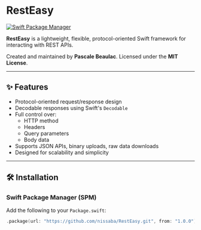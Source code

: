 # RestEasy

[![Swift Package Manager](https://img.shields.io/badge/SwiftPM-compatible-brightgreen.svg)](https://swift.org/package-manager/)


**RestEasy** is a lightweight, flexible, protocol-oriented Swift framework for interacting with REST APIs.

Created and maintained by **Pascale Beaulac**.
Licensed under the **MIT License**.

---

## ✨ Features

- Protocol-oriented request/response design
- Decodable responses using Swift's `Decodable`
- Full control over:
  - HTTP method
  - Headers
  - Query parameters
  - Body data
- Supports JSON APIs, binary uploads, raw data downloads
- Designed for scalability and simplicity

---

## 🛠 Installation

### Swift Package Manager (SPM)

Add the following to your `Package.swift`:

```swift
.package(url: "https://github.com/nissaba/RestEasy.git", from: "1.0.0"),


